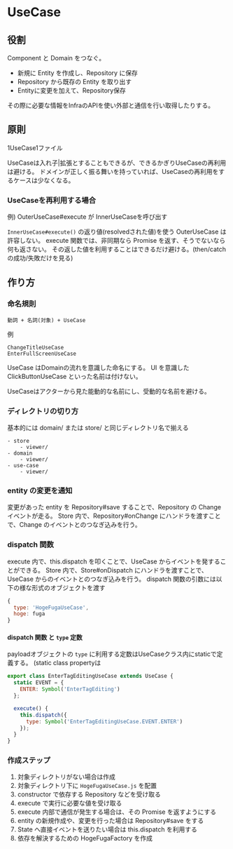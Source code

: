 # UseCase

## 役割
Component と Domain をつなぐ。

- 新規に Entity を作成し、Repository に保存
- Repository から既存の Entity を取り出す
- Entityに変更を加えて、Repository保存

その際に必要な情報をInfraのAPIを使い外部と通信を行い取得したりする。

## 原則

1UseCase1ファイル

UseCaseは入れ子|拡張とすることもできるが、できるかぎりUseCaseの再利用は避ける。
ドメインが正しく振る舞いを持っていれば、UseCaseの再利用をするケースは少なくなる。

### UseCaseを再利用する場合

例) OuterUseCase#execute が InnerUseCaseを呼び出す

`InnerUseCase#execute()` の返り値(resolvedされた値)を使う OuterUseCase は許容しない。
execute 関数では、非同期なら Promise を返す、そうでないなら何も返さない。
その返した値を利用することはできるだけ避ける。(then/catchの成功/失敗だけを見る)

## 作り方

### 命名規則
```
動詞 + 名詞(対象) + UseCase
```
例
```
ChangeTitleUseCase
EnterFullScreenUseCase
```

UseCase はDomainの流れを意識した命名にする。
UI を意識した ClickButtonUseCase といった名前は付けない。

UseCaseはアクターから見た能動的な名前にし、受動的な名前を避ける。

### ディレクトリの切り方
基本的には domain/ または store/ と同じディレクトリ名で揃える

```
- store
    - viewer/
- domain
    - viewer/
- use-case
    - viewer/
```

### entity の変更を通知
変更があった entity を Repository#save することで、Repository の Change イベントが走る。
Store 内で、Repository#onChange にハンドラを渡すことで、Change のイベントとのつなぎ込みを行う。

### dispatch 関数
execute 内で、this.dispatch を叩くことで、UseCase からイベントを発することができる。
Store 内で、Store#onDispatch にハンドラを渡すことで、UseCase からのイベントとのつなぎ込みを行う。
dispatch 関数の引数には以下の様な形式のオブジェクトを渡す

```js
{
  type: 'HogeFugaUseCase',
  hoge: fuga
}
```

#### dispatch 関数 と `type` 定数
payloadオブジェクトの `type` に利用する定数はUseCaseクラス内にstaticで定義する。
(static class propertyは

```js
export class EnterTagEditingUseCase extends UseCase {
  static EVENT = {
    ENTER: Symbol('EnterTagEditing')
  };

  execute() {
    this.dispatch({
      type: Symbol('EnterTagEditingUseCase.EVENT.ENTER')
    });
  }
}
```

### 作成ステップ
1. 対象ディレクトリがない場合は作成
1. 対象ディレクトリ下に `HogeFugaUseCase.js` を配置
1. constructor で依存する Repository などを受け取る
1. execute で実行に必要な値を受け取る
1. execute 内部で通信が発生する場合は、その Promise を返すようにする
1. entity の新規作成や、変更を行った場合は Repository#save をする
1. State へ直接イベントを送りたい場合は this.dispatch を利用する
1. 依存を解決するための HogeFugaFactory を作成
